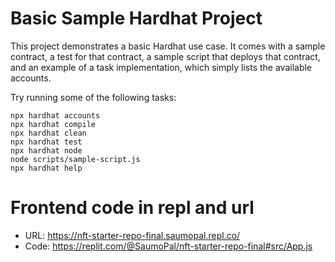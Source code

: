 # Basic Sample Hardhat Project

This project demonstrates a basic Hardhat use case. It comes with a sample contract, a test for that contract, a sample script that deploys that contract, and an example of a task implementation, which simply lists the available accounts.

Try running some of the following tasks:

```shell
npx hardhat accounts
npx hardhat compile
npx hardhat clean
npx hardhat test
npx hardhat node
node scripts/sample-script.js
npx hardhat help
```

# Frontend code in repl and url
- URL: https://nft-starter-repo-final.saumopal.repl.co/
- Code: https://replit.com/@SaumoPal/nft-starter-repo-final#src/App.js
